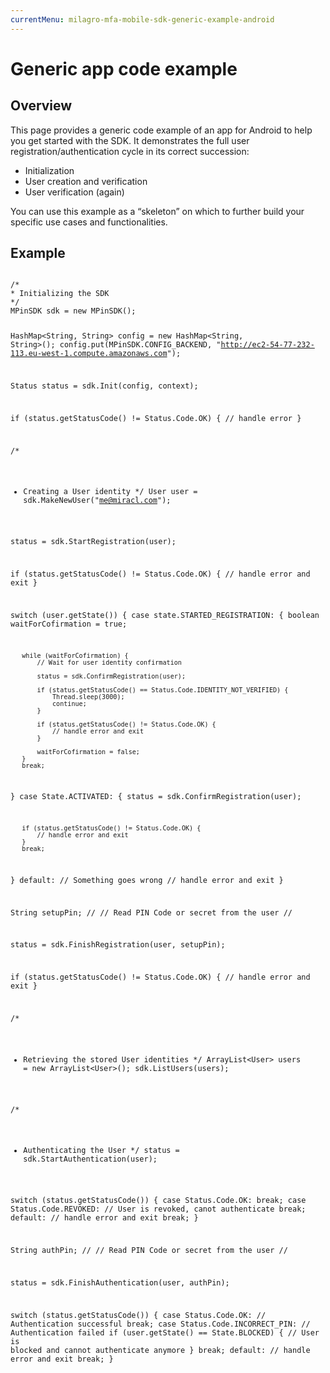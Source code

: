 ```yaml
---
currentMenu: milagro-mfa-mobile-sdk-generic-example-android
---
```


<div id="generated-toc" class="generate_from_h2"></div>

<h1>Generic app code example</span></h1>
<h2>Overview</h2>
<p class="MsoNormal">This page provides a generic code example of an app for Android to help you get started with the SDK. It demonstrates the full user registration/authentication cycle in its correct succession:</p>

<ul>
    <li class="MsoNormal">Initialization</li>
    <li class="MsoNormal">User creation and verification</li>
    <li class="MsoNormal">User verification (again)</li>
</ul>
<p class="MsoNormal">You can use this example as a “skeleton” on which to further build your specific use cases and functionalities.</p>

<h2>Example</h2>
<pre>
<code>
/*
* Initializing the SDK
*/
MPinSDK sdk = new MPinSDK();

HashMap&lt;String, String&gt; config = new HashMap&lt;String, String&gt;();
config.put(MPinSDK.CONFIG_BACKEND, "http://ec2-54-77-232-113.eu-west-1.compute.amazonaws.com");

Status status = sdk.Init(config, context);

if (status.getStatusCode() != Status.Code.OK) {
   // handle error
}

/*
* Creating a User identity
*/
User user = sdk.MakeNewUser("me@miracl.com");

status = sdk.StartRegistration(user);

if (status.getStatusCode() != Status.Code.OK) {
   // handle error and exit
}

switch (user.getState()) {
   case state.STARTED_REGISTRATION: {
       boolean waitForCofirmation = true;

       while (waitForCofirmation) {
           // Wait for user identity confirmation

           status = sdk.ConfirmRegistration(user);

           if (status.getStatusCode() == Status.Code.IDENTITY_NOT_VERIFIED) {
               Thread.sleep(3000);
               continue;
           }

           if (status.getStatusCode() != Status.Code.OK) {
               // handle error and exit
           }

           waitForCofirmation = false;
       }
       break;        
   }
   case State.ACTIVATED: {
       status = sdk.ConfirmRegistration(user);

       if (status.getStatusCode() != Status.Code.OK) {
           // handle error and exit
       }
       break;
   }
   default:
       // Something goes wrong
       // handle error and exit
}

String setupPin;
//
// Read PIN Code or secret from the user
//

status = sdk.FinishRegistration(user, setupPin);

if (status.getStatusCode() != Status.Code.OK) {
   // handle error and exit
}

/*
* Retrieving the stored User identities
*/
ArrayList&lt;User&gt; users = new ArrayList&lt;User&gt;();
sdk.ListUsers(users);

/*
* Authenticating the User
*/
status = sdk.StartAuthentication(user);

switch (status.getStatusCode()) {
   case Status.Code.OK:
       break;
   case Status.Code.REVOKED:
       // User is revoked, canot authenticate
       break;
   default:
       // handle error and exit
       break;
}

String authPin;
//
// Read PIN Code or secret from the user
//

status = sdk.FinishAuthentication(user, authPin);

switch (status.getStatusCode()) {
   case Status.Code.OK:
       // Authentication successful
       break;
   case Status.Code.INCORRECT_PIN:
       // Authentication failed
       if (user.getState() == State.BLOCKED) {
           // User is blocked and cannot authenticate anymore
       }
       break;
   default:
       // handle error and exit
       break;
}

</code>
</pre>
